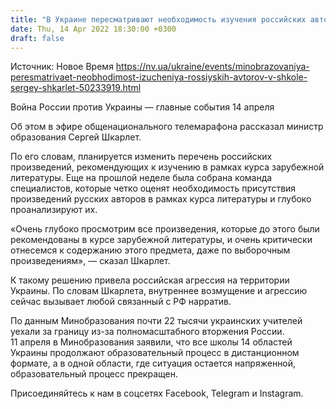 ```yaml
---
title: "В Украине пересматривают необходимость изучения российских авторов в школе — Шкарлет"
date: Thu, 14 Apr 2022 18:30:00 +0300
draft: false
---
```

Источник: Новое Время https://nv.ua/ukraine/events/minobrazovaniya-peresmatrivaet-neobhodimost-izucheniya-rossiyskih-avtorov-v-shkole-sergey-shkarlet-50233919.html


Война России против Украины — главные события 14 апреля

Об этом в эфире общенационального телемарафона рассказал министр образования Сергей Шкарлет.

 По его словам, планируется изменить перечень российских произведений, рекомендующих к изучению в рамках курса зарубежной литературы. Еще на прошлой неделе была собрана команда специалистов, которые четко оценят необходимость присутствия произведений русских авторов в рамках курса литературы и глубоко проанализируют их.

«Очень глубоко просмотрим все произведения, которые до этого были рекомендованы в курсе зарубежной литературы, и очень критически отнесемся к содержанию этого предмета, даже по выборочным произведениям», — сказал Шкарлет.

 К такому решению привела российская агрессия на территории Украины. По словам Шкарлета, внутреннее возмущение и агрессию сейчас вызывает любой связанный с РФ нарратив.

 По данным Минобразования почти 22 тысячи украинских учителей уехали за границу из-за полномасштабного вторжения России. 11 апреля в Минобразования заявили, что все школы 14 областей Украины продолжают образовательный процесс в дистанционном формате, а в одной области, где ситуация остается напряженной, образовательный процесс прекращен.

Присоединяйтесь к нам в соцсетях Facebook, Telegram и Instagram.
